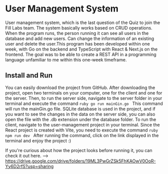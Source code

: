 # User Management System
User management system, which is the last question of the Quiz to join the Fill Labs team. The system basically works based on CRUD operations. When the program runs, the person running it can see all users in the database and add new users. Can change the information of an existing user and delete the user.This program has been developed within one week, with Go on the backend and TypeScript with React & Next.js on the frontend. The goal was to be able to create a REST API in a programming language unfamiliar to me within this one-week timeframe.
## Install and Run 
You can easily download the project from GitHub. After downloading the project, open two terminals on your computer, one for the client and one for the server. Then, to run the server side, navigate to the server folder in your terminal and execute the command ```ruby go run mainGin.go ``` This command will run the mainGin.go file. SQLite database is used in the project, and if you want to see the changes in the data on the server side, you can also open the file with the .db extension under the database folder.
To run the client, navigate to the user-management project in your terminal. Since the React project is created with Vite, you need to execute the command ```ruby npm run dev ``` After running the command, click on the link displayed in the terminal and enjoy the project :)


If you're curious about how the project looks before running it, you can check it out here. --> https://drive.google.com/drive/folders/19ML3PwGrZSk5FhKAOwV0OoR-Yy6D2rfS?usp=sharing 
